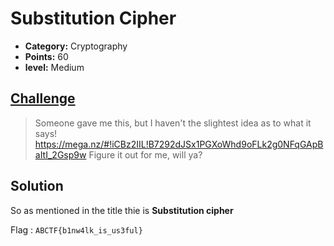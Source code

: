 # Substitution Cipher

* **Category:** Cryptography 
* **Points:** 60
* **level:** Medium 

## [Challenge](https://ctflearn.com/challenge/238)

> Someone gave me this, but I haven't the slightest idea as to what it says! 
> https://mega.nz/#!iCBz2IIL!B7292dJSx1PGXoWhd9oFLk2g0NFqGApBaItI_2Gsp9w Figure it out for me, will ya?

## Solution

So as mentioned in the title thie is **Substitution cipher**



Flag : ```ABCTF{b1nw4lk_is_us3ful} ```

